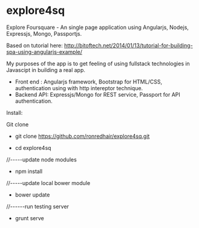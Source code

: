 explore4sq
==========

Explore Foursquare - An single page application using Angularjs, Nodejs, Expressjs, Mongo, Passportjs.

Based on tutorial here: http://bitoftech.net/2014/01/13/tutorial-for-building-spa-using-angularjs-example/

My purposes of the app is to get feeling of using fullstack technologies in Javascipt in building a real app. 
  - Front end : Angularjs framework, Bootstrap for HTML/CSS, authentication using with http intereptor technique.
  - Backend API: Expressjs/Mongo for REST service, Passport for API authentication.

Install:

  Git clone
  - git clone https://github.com/ronredhair/explore4sq.git             
  
  - cd explore4sq
  
  //-----update node modules
  - npm install
  
  //-----update local bower module 
  - bower update
  
  //------run testing server
  - grunt serve                  
